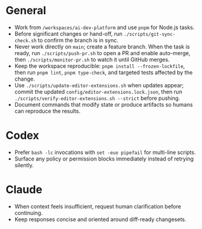 # General

- Work from `/workspaces/ai-dev-platform` and use `pnpm` for Node.js tasks.
- Before significant changes or hand-off, run `./scripts/git-sync-check.sh` to confirm the branch is in sync.
- Never work directly on `main`; create a feature branch. When the task is ready, run `./scripts/push-pr.sh` to open a PR and enable auto-merge, then `./scripts/monitor-pr.sh` to watch it until GitHub merges.
- Keep the workspace reproducible: `pnpm install --frozen-lockfile`, then run `pnpm lint`, `pnpm type-check`, and targeted tests affected by the change.
- Use `./scripts/update-editor-extensions.sh` when updates appear; commit the updated `config/editor-extensions.lock.json`, then run `./scripts/verify-editor-extensions.sh --strict` before pushing.
- Document commands that modify state or produce artifacts so humans can reproduce the results.

# Codex

- Prefer `bash -lc` invocations with `set -euo pipefail` for multi-line scripts.
- Surface any policy or permission blocks immediately instead of retrying silently.

# Claude

- When context feels insufficient, request human clarification before continuing.
- Keep responses concise and oriented around diff-ready changesets.
